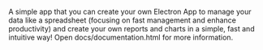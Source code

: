 A simple app that you can create your own Electron App to manage your data like a spreadsheet (focusing on fast management and enhance productivity) and create your own reports and charts in a simple, fast and intuitive way! Open docs/documentation.html for more information.
